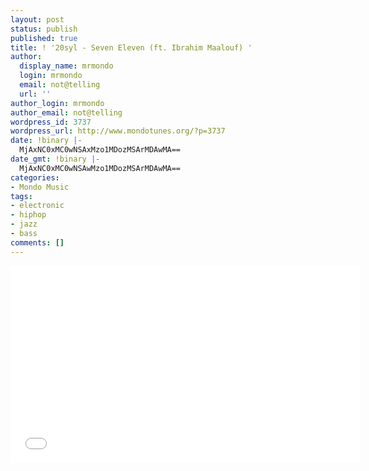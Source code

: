 ```yaml
---
layout: post
status: publish
published: true
title: ! '20syl - Seven Eleven (ft. Ibrahim Maalouf) '
author:
  display_name: mrmondo
  login: mrmondo
  email: not@telling
  url: ''
author_login: mrmondo
author_email: not@telling
wordpress_id: 3737
wordpress_url: http://www.mondotunes.org/?p=3737
date: !binary |-
  MjAxNC0xMC0wNSAxMzo1MDozMSArMDAwMA==
date_gmt: !binary |-
  MjAxNC0xMC0wNSAwMzo1MDozMSArMDAwMA==
categories:
- Mondo Music
tags:
- electronic
- hiphop
- jazz
- bass
comments: []
---
```

<iframe width="560" height="315" src="//www.youtube.com/embed/eEYMSZgsklk" frameborder="0"> </iframe>

